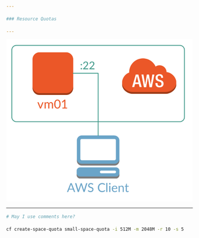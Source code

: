 ```yaml
---

### Resource Quotas

---
```


![Test Image](gitPitch/test.png)

---

```bash
# May I use comments here?

cf create-space-quota small-space-quota -i 512M -m 2048M -r 10 -s 5
```

